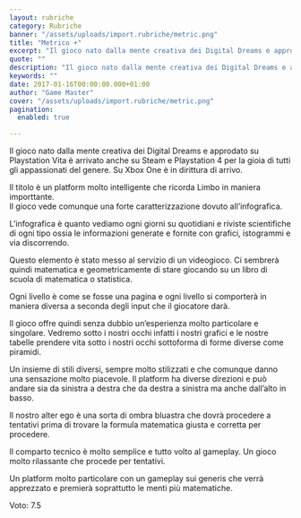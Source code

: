 ```yaml
---
layout: rubriche
category: Rubriche
banner: "/assets/uploads/import.rubriche/metric.png"
title: "Metrico +"
excerpt: "Il gioco nato dalla mente creativa dei Digital Dreams e approdato su Playstation Vita è arrivato anche su Steam e Playstation 4 per la gioia di tutti gli appassionati del genere. Su Xbox One è in dirittura di arrivo. Il titolo è un platform molto intelligente che ricorda Limbo in maniera importtante. Il gioco vede [&hellip"
quote: ""
description: "Il gioco nato dalla mente creativa dei Digital Dreams e approdato su Playstation Vita è arrivato anche su Steam e Playstation 4 per la gioia di tutti gli appassionati del genere. Su Xbox One è in dirittura di arrivo. Il titolo è un platform molto intelligente che ricorda Limbo in maniera importtante. Il gioco vede [&hellip"
keywords: ""
date: 2017-01-16T00:00:00.000+01:00
author: "Game Master"
cover: "/assets/uploads/import.rubriche/metric.png"
pagination:
  enabled: true

---
```


  
Il gioco nato dalla mente creativa dei Digital Dreams e approdato su Playstation Vita è arrivato anche su Steam e Playstation 4 per la gioia di tutti gli appassionati del genere. Su Xbox One è in dirittura di arrivo.

Il titolo è un platform molto intelligente che ricorda Limbo in maniera importtante.  
Il gioco vede comunque una forte caratterizzazione dovuto all’infografica.

L’infografica è quanto vediamo ogni giorni su quotidiani e riviste scientifiche di ogni tipo ossia le informazioni generate e fornite con grafici, istogrammi e via discorrendo.

Questo elemento è stato messo al servizio di un videogioco. Ci sembrerà quindi matematica e geometricamente di stare giocando su un libro di scuola di matematica o statistica.

Ogni livello è come se fosse una pagina e ogni livello si comporterà in maniera diversa a seconda degli input che il giocatore darà.

Il gioco offre quindi senza dubbio un’esperienza molto particolare e singolare. Vedremo sotto i nostri occhi infatti i nostri grafici e le nostre tabelle prendere vita sotto i nostri occhi sottoforma di forme diverse come piramidi.

Un insieme di stili diversi, sempre molto stilizzati e che comunque danno una sensazione molto piacevole. Il platform ha diverse direzioni e può andare sia da sinistra a destra che da destra a sinistra ma anche dall’alto in basso.

Il nostro alter ego è una sorta di ombra bluastra che dovrà procedere a tentativi prima di trovare la formula matematica giusta e corretta per procedere.

Il comparto tecnico è molto semplice e tutto volto al gameplay. Un gioco molto rilassante che procede per tentativi.

Un platform molto particolare con un gameplay sui generis che verrà apprezzato e premierà soprattutto le menti più matematiche.

Voto: 7.5